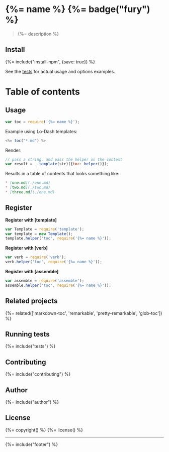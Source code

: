# {%= name %} {%= badge("fury") %}

> {%= description %}

## Install
{%= include("install-npm", {save: true}) %}

See the [tests](./tests/test.js) for actual usage and options examples. 

# Table of contents
<!-- toc -->

## Usage

```js
var toc = require('{%= name %}');
```

Example using Lo-Dash templates:

```js
<%= toc("*.md") %>
```

Render:

```js
// pass a string, and pass the helper on the context
var result = _.template(str)({toc: helper()});
```

Results in a table of contents that looks something like:

```markdown
* [one.md](./one.md)
* [two.md](./two.md)
* [three.md](./one.md)
```

## Register
**Register with [template]**

```js
var Template = require('template');
var template = new Template();
template.helper('toc', require('{%= name %}'));
```

**Register with [verb]**

```js
var verb = require('verb');
verb.helper('toc', require('{%= name %}'));
```

**Register with [assemble]**

```js
var assemble = require('assemble');
assemble.helper('toc', require('{%= name %}'));
```

## Related projects
{%= related(['markdown-toc', 'remarkable', 'pretty-remarkable', 'glob-toc']) %}  

## Running tests
{%= include("tests") %}

## Contributing
{%= include("contributing") %}

## Author
{%= include("author") %}

## License
{%= copyright() %}
{%= license() %}

***

{%= include("footer") %}
